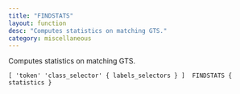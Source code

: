```yaml
---
title: "FINDSTATS"
layout: function
desc: "Computes statistics on matching GTS."
category: miscellaneous
---
```


Computes statistics on matching GTS.

```
[ 'token' 'class_selector' { labels_selectors } ]  FINDSTATS { statistics }
```